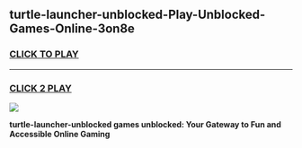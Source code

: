 
## turtle-launcher-unblocked-Play-Unblocked-Games-Online-3on8e
<h3>
<a href="https://premium76.site?title=turtle-launcher-unblocked&ref=25A">CLICK TO PLAY</a></h3>
<hr>

<h3>
<a href="https://premium76.site?title=turtle-launcher-unblocked&ref=25A">CLICK 2 PLAY</a>
  
</h3>

<a href="https://premium76.site?title=turtle-launcher-unblocked&ref=25A"><img src="https://clearcache.store/games.png"></a>


**turtle-launcher-unblocked games unblocked: Your Gateway to Fun and Accessible Online Gaming**

